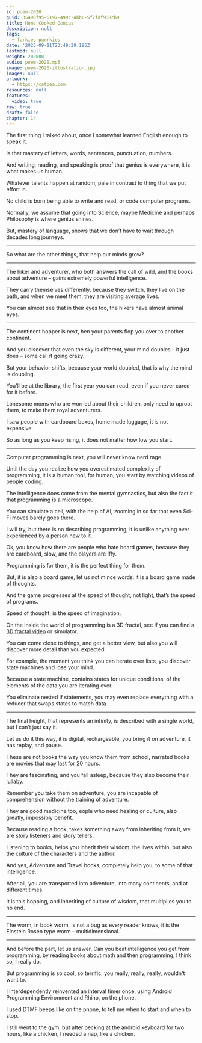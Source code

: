 ```yaml
---
id: poem-2020
guid: 35496f95-6197-499c-abb6-5f7fdf938cb9
title: Home Cooked Genius
description: null
tags:
  - furkies-purrkies
date: '2025-09-11T23:49:29.186Z'
lastmod: null
weight: 202000
audio: poem-2020.mp3
image: poem-2020-illustration.jpg
images: null
artwork:
  - https://catpea.com
resources: null
features:
  video: true
raw: true
draft: false
chapter: 14
---
```


The first thing I talked about,
once I somewhat learned English enough to speak it.

Is that mastery of letters, words,
sentences, punctuation, numbers.

And writing, reading, and speaking
is proof that genius is everywhere, it is what makes us human.

Whatever talents happen at random,
pale in contrast to thing that we put effort in.

No child is born being able to write and read,
or code computer programs.

Normally, we assume that going into Science,
maybe Medicine and perhaps Philosophy is where genius shines.

But, mastery of language,
shows that we don’t have to wait through decades long journeys.

---

So what are the other things,
that help our minds grow?

---

The hiker and adventurer, who both answers the call of wild,
and the books about adventure – gains extremely powerful intelligence.

They carry themselves differently, because they switch,
they live on the path, and when we meet them, they are visiting average lives.

You can almost see that in their eyes too,
the hikers have almost animal eyes.

---

The continent hopper is next,
hen your parents flop you over to another continent.

And you discover that even the sky is different,
your mind doubles – it just does – some call it going crazy.

But your behavior shifts, because your world doubled,
that is why the mind is doubling.

You’ll be at the library, the first year you can read,
even if you never cared for it before.

Lonesome moms who are worried about their children,
only need to uproot them, to make them royal adventurers.

I saw people with cardboard boxes,
home made luggage, it is not expensive.

So as long as you keep rising,
it does not matter how low you start.

---

Computer programming is next,
you will never know nerd rage.

Until the day you realize how you overestimated complexity of programming,
it is a human tool, for human, you start by watching videos of people coding.

The intelligence does come from the mental gymnastics,
but also the fact it that programming is a microscope.

You can simulate a cell, with the help of AI,
zooming in so far that even Sci-Fi moves barely goes there.

I will try, but there is no describing programming,
it is unlike anything ever experienced by a person new to it.

Ok, you know how there are people who hate board games,
because they are cardboard, slow, and the players are iffy.

Programming is for them,
it is the perfect thing for them.

But, it is also a board game, let us not mince words:
it is a board game made of thoughts.

And the game progresses at the speed of thought,
not light, that’s the speed of programs.

Speed of thought,
is the speed of imagination.

On the inside the world of programming is a 3D fractal,
see if you can find a [3D fractal video][1] or simulator.

You can come close to things, and get a better view,
but also you will discover more detail than you expected.

For example, the moment you think you can iterate over lists,
you discover state machines and lose your mind.

Because a state machine, contains states for unique conditions,
of the elements of the data you are iterating over.

You eliminate nested if statements,
you may even replace everything with a reducer that swaps states to match data.


---

The final height, that represents an infinity,
is described with a single world, but I can’t just say it.

Let us do it this way, it is digital, rechargeable, you bring it on adventure,
it has replay, and pause.

These are not books the way you know them from school,
narrated books are movies that may last for 20 hours.

They are fascinating, and you fall asleep,
because they also become their lullaby.

Remember you take them on adventure,
you are incapable of comprehension without the training of adventure.

They are good medicine too, eople who need healing or culture,
also greatly, impossibly benefit.

Because reading a book, takes something away from inheriting from it,
we are story listeners and story tellers.

Listening to books, helps you inherit their wisdom, the lives within,
but also the culture of the characters and the author.

And yes, Adventure and Travel books, completely help you,
to some of that intelligence.

After all, you are transported into adventure,
into many continents, and at different times.


It is this hopping, and inheriting of culture of wisdom,
that multiplies you to no end.

---

The worm, in book worm, is not a bug as every reader knows,
it is the Einstein Rosen type worm – multidimensional.

---


And before the part, let us answer,
Can you beat intelligence you get from programming,
by reading books about math and then programming, I think so, I really do.

But programming is so cool, so terrific,
you really, really, really, wouldn't want to.

I interdependently reinvented an interval timer once,
using Android Programming Environment and Rhino, on the phone.

I used DTMF beeps like on the phone,
to tell me when to start and when to stop.

I still went to the gym, but after pecking at the android keyboard for two hours,
like a chicken, I needed a nap, like a chicken.

[1]: https://youtu.be/TTpbP5BVtiA?list=RDTTpbP5BVtiA
